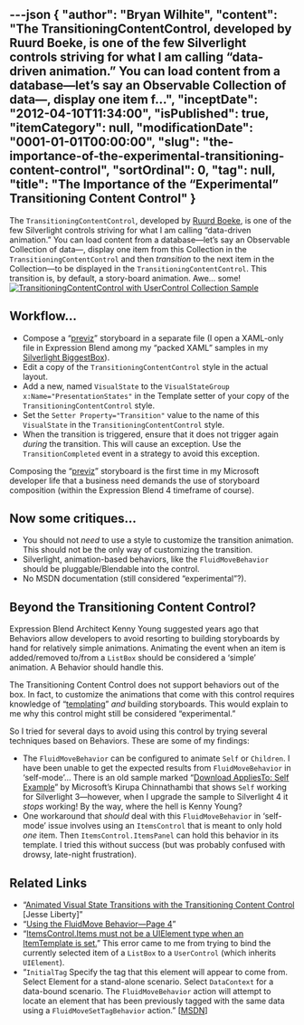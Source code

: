 ---json
{
  "author": "Bryan Wilhite",
  "content": "The TransitioningContentControl, developed by Ruurd Boeke, is one of the few Silverlight controls striving for what I am calling “data-driven animation.” You can load content from a database—let’s say an Observable Collection of data—, display one item f...",
  "inceptDate": "2012-04-10T11:34:00",
  "isPublished": true,
  "itemCategory": null,
  "modificationDate": "0001-01-01T00:00:00",
  "slug": "the-importance-of-the-experimental-transitioning-content-control",
  "sortOrdinal": 0,
  "tag": null,
  "title": "The Importance of the “Experimental” Transitioning Content Control"
}
---

The `TransitioningContentControl`, developed by [Ruurd Boeke](https://twitter.com/), is one of the few Silverlight controls striving for what I am calling “data-driven animation.” You can load content from a database—let’s say an Observable Collection of data—, display one item from this Collection in the `TransitioningContentControl` and then *transition* to the next item in the Collection—to be displayed in the `TransitioningContentControl`. This transition is, by default, a story-board animation. Awe… some!
[<img alt="TransitioningContentControl with UserControl Collection Sample" src="http://farm6.staticflickr.com/5034/7065171509_b2503321d3.jpg">](http://wordwalkingstick.com/silverlightbiggestbox/ "TransitioningContentControl with UserControl Collection Sample")

## Workflow…

*   Compose a “[previz](http://en.wikipedia.org/wiki/Previsualization)” storyboard in a separate file (I open a XAML-only file in Expression Blend among my “packed XAML” samples in my [Silverlight BiggestBox](http://wordwalkingstick.com/silverlightbiggestbox/)).
*   Edit a copy of the `TransitioningContentControl` style in the actual layout.
*   Add a new, named `VisualState` to the `VisualStateGroup x:Name="PresentationStates"` in the Template setter of your copy of the `TransitioningContentControl` style.
*   Set the `Setter Property="Transition"` value to the name of this `VisualState` in the `TransitioningContentControl` style.
*   When the transition is triggered, ensure that it does not trigger again *during* the transition. This will cause an exception. Use the `TransitionCompleted` event in a strategy to avoid this exception.

Composing the “[previz](http://en.wikipedia.org/wiki/Previsualization)” storyboard is the first time in my Microsoft developer life that a business need demands the use of storyboard composition (within the Expression Blend 4 timeframe of course).

## Now some critiques…

*   You should not *need* to use a style to customize the transition animation. This should not be the only way of customizing the transition.
*   Silverlight, animation-based behaviors, like the `FluidMoveBehavior` should be pluggable/Blendable into the control.
*   No MSDN documentation (still considered “experimental”?).

## Beyond the Transitioning Content Control?

Expression Blend Architect Kenny Young suggested years ago that Behaviors allow developers to avoid resorting to building storyboards by hand for relatively simple animations. Animating the event when an item is added/removed to/from a `ListBox` should be considered a ‘simple’ animation. A Behavior should handle this.

The Transitioning Content Control does not support behaviors out of the box. In fact, to customize the animations that come with this control requires knowledge of “[templating](http://msdn.microsoft.com/en-us/library/ms745683.aspx)” *and* building storyboards. This would explain to me why this control might still be considered “experimental.”

So I tried for several days to avoid using this control by trying several techniques based on Behaviors. These are some of my findings:

*   The `FluidMoveBehavior` can be configured to animate `Self` or `Children`. I have been unable to get the expected results from `FluidMoveBehavior` in ‘self-mode’… There is an old sample marked “[Download AppliesTo: Self Example](http://www.kirupa.com/blend_silverlight/fluidmove_pg4.htm)” by Microsoft’s Kirupa Chinnathambi that shows `Self` working for Silverlight 3—however, when I upgrade the sample to Silverlight 4 it *stops* working! By the way, where the hell is Kenny Young?
*   One workaround that *should* deal with this `FluidMoveBehavior` in ‘self-mode’ issue involves using an `ItemsControl` that is meant to only hold *one* item. Then `ItemsControl.ItemsPanel` can hold this behavior in its template. I tried this without success (but was probably confused with drowsy, late-night frustration).

## Related Links

*   “[Animated Visual State Transitions with the Transitioning Content Control](http://jesseliberty.com/2009/04/29/animated-visual-state-transitions-with-the-transitioning-content-control/) [Jesse Liberty]”
*   “[Using the FluidMove Behavior—Page 4](http://www.kirupa.com/blend_silverlight/fluidmove_pg4.htm)”
*   “[ItemsControl.Items must not be a UIElement type when an ItemTemplate is set.](http://forums.silverlight.net/t/195397.aspx/1)” This error came to me from trying to bind the currently selected item of a `ListBox` to a `UserControl` (which inherits `UIElement`).
*   “`InitialTag` Specify the tag that this element will appear to come from. Select Element for a stand-alone scenario. Select `DataContext` for a data-bound scenario. The `FluidMoveBehavior` action will attempt to locate an element that has been previously tagged with the same data using a `FluidMoveSetTagBehavior` action.” [[MSDN](http://msdn.microsoft.com/en-us/library/ff723946(v=expression.40).aspx)]

